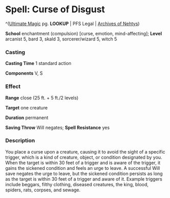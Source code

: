 # Spell: Curse of Disgust

^([Ultimate Magic][ss-curse-of-disgust] pg. **LOOKUP** | PFS Legal | [Archives of Nehtys][sn-curse-of-disgust])

**School** enchantment (compulsion) [curse, emotion, mind-affecting]; **Level** arcanist 5, bard 3, skald 3, sorcerer/wizard 5, witch 5

### Casting

**Casting Time** 1 standard action  

**Components** V, S

### Effect

**Range** close (25 ft. + 5 ft./2 levels)  

**Target** one creature  

**Duration** permanent  

**Saving Throw** Will negates; **Spell Resistance** yes

### Description

You place a curse upon a creature, causing it to avoid the sight of a specific trigger, which is a kind of creature, object, or condition designated by you. When the target is within 30 feet of a trigger and is aware of the trigger, it gains the sickened condition and feels an urge to leave. A successful Will save negates the urge to leave, but the sickened condition persists as long as the target is within 30 feet of a trigger and aware of it. Example triggers include beggars, filthy clothing, diseased creatures, the king, blood, spiders, rats, corpses, and sewage.

[ss-curse-of-disgust]: http://paizo.com/pathfinderRPG/v57
[sn-curse-of-disgust]: http://www.archivesofnethys.com/SpellDisplay.aspx?ItemName=Curse%20of%20Disgust